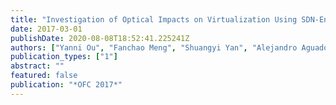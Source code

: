 ```yaml
---
title: "Investigation of Optical Impacts on Virtualization Using SDN-Enabled Transceiver and Optical Monitoring"
date: 2017-03-01
publishDate: 2020-08-08T18:52:41.225241Z
authors: ["Yanni Ou", "Fanchao Meng", "Shuangyi Yan", "Alejandro Aguado", "M. D. G. Pascual", "P. M. Anadarajah", "Reza Nejabati", "Dimitra Simeonidou"]
publication_types: ["1"]
abstract: ""
featured: false
publication: "*OFC 2017*"
---
```


